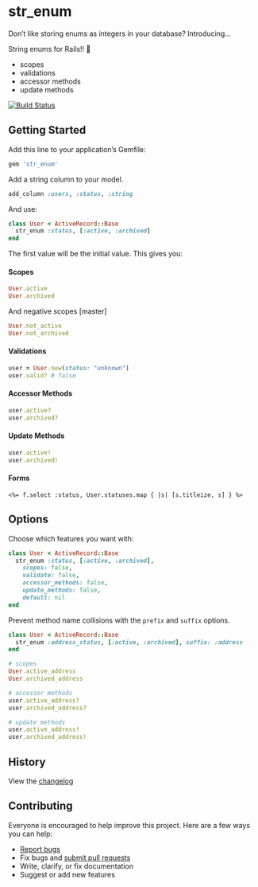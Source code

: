 # str_enum

Don’t like storing enums as integers in your database? Introducing...

String enums for Rails!! :tada:

- scopes
- validations
- accessor methods
- update methods

[![Build Status](https://travis-ci.org/ankane/str_enum.svg?branch=master)](https://travis-ci.org/ankane/str_enum)

## Getting Started

Add this line to your application’s Gemfile:

```ruby
gem 'str_enum'
```

Add a string column to your model.

```ruby
add_column :users, :status, :string
```

And use:

```ruby
class User < ActiveRecord::Base
  str_enum :status, [:active, :archived]
end
```

The first value will be the initial value. This gives you:

#### Scopes

```ruby
User.active
User.archived
```

And negative scopes [master]

```ruby
User.not_active
User.not_archived
```

#### Validations

```ruby
user = User.new(status: "unknown")
user.valid? # false
```

#### Accessor Methods

```ruby
user.active?
user.archived?
```

#### Update Methods

```ruby
user.active!
user.archived!
```

#### Forms

```erb
<%= f.select :status, User.statuses.map { |s| [s.titleize, s] } %>
```

## Options

Choose which features you want with:

```ruby
class User < ActiveRecord::Base
  str_enum :status, [:active, :archived],
    scopes: false,
    validate: false,
    accessor_methods: false,
    update_methods: false,
    default: nil
end
```

Prevent method name collisions with the `prefix` and `suffix` options.

```ruby
class User < ActiveRecord::Base
  str_enum :address_status, [:active, :archived], suffix: :address
end

# scopes
User.active_address
User.archived_address

# accessor methods
user.active_address?
user.archived_address?

# update methods
user.active_address!
user.archived_address!
```

## History

View the [changelog](https://github.com/ankane/str_enum/blob/master/CHANGELOG.md)

## Contributing

Everyone is encouraged to help improve this project. Here are a few ways you can help:

- [Report bugs](https://github.com/ankane/str_enum/issues)
- Fix bugs and [submit pull requests](https://github.com/ankane/str_enum/pulls)
- Write, clarify, or fix documentation
- Suggest or add new features

